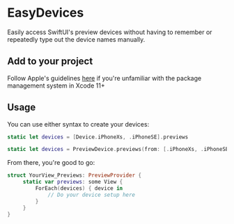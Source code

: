 # EasyDevices

Easily access SwiftUI's preview devices without having to remember or repeatedly type out the device names manually.

## Add to your project
Follow Apple's guidelines [here](https://developer.apple.com/documentation/xcode/adding_package_dependencies_to_your_app) if you're unfamiliar with the package management system in Xcode 11+

## Usage
You can use either syntax to create your devices:
```swift
static let devices = [Device.iPhoneXs, .iPhoneSE].previews
```
```swift 
static let devices = PreviewDevice.previews(from: [.iPhoneXs, .iPhoneSE])
```

From there, you're good to go:
```swift
struct YourView_Previews: PreviewProvider {
     static var previews: some View {
         ForEach(devices) { device in
             // Do your device setup here
         }
     }
}
```
